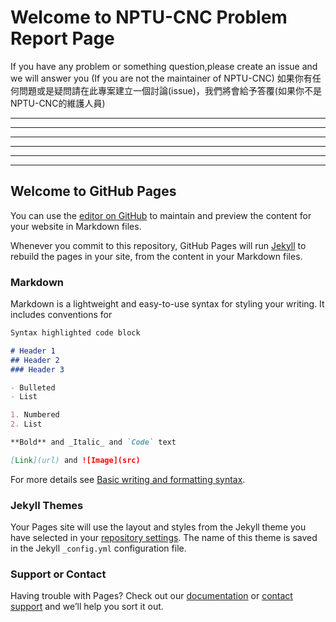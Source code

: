 # Welcome to NPTU-CNC Problem Report Page

If you have any problem or something question,please create an issue and we will answer you (If you are not the maintainer of NPTU-CNC)
如果你有任何問題或是疑問請在此專案建立一個討論(issue)，我們將會給予答覆(如果你不是NPTU-CNC的維護人員)



---
---
---
---
---
---
## Welcome to GitHub Pages

You can use the [editor on GitHub](https://github.com/nptu-cnc/test/edit/gh-pages/index.md) to maintain and preview the content for your website in Markdown files.

Whenever you commit to this repository, GitHub Pages will run [Jekyll](https://jekyllrb.com/) to rebuild the pages in your site, from the content in your Markdown files.

### Markdown

Markdown is a lightweight and easy-to-use syntax for styling your writing. It includes conventions for

```markdown
Syntax highlighted code block

# Header 1
## Header 2
### Header 3

- Bulleted
- List

1. Numbered
2. List

**Bold** and _Italic_ and `Code` text

[Link](url) and ![Image](src)
```

For more details see [Basic writing and formatting syntax](https://docs.github.com/en/github/writing-on-github/getting-started-with-writing-and-formatting-on-github/basic-writing-and-formatting-syntax).

### Jekyll Themes

Your Pages site will use the layout and styles from the Jekyll theme you have selected in your [repository settings](https://github.com/nptu-cnc/test/settings/pages). The name of this theme is saved in the Jekyll `_config.yml` configuration file.

### Support or Contact

Having trouble with Pages? Check out our [documentation](https://docs.github.com/categories/github-pages-basics/) or [contact support](https://support.github.com/contact) and we’ll help you sort it out.
